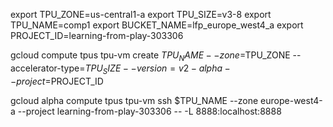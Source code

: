 export TPU_ZONE=us-central1-a export TPU_SIZE=v3-8 export TPU_NAME=comp1 export BUCKET_NAME=lfp_europe_west4_a export PROJECT_ID=learning-from-play-303306


gcloud compute tpus tpu-vm create $TPU_NAME --zone=$TPU_ZONE --accelerator-type=$TPU_SIZE --version=v2-alpha --project=$PROJECT_ID


gcloud alpha compute tpus tpu-vm ssh $TPU_NAME --zone europe-west4-a --project learning-from-play-303306 -- -L 8888:localhost:8888

